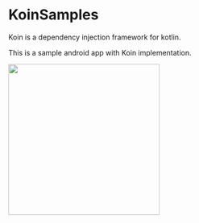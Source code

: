 # KoinSamples
Koin is a dependency injection framework for kotlin.

This is a sample android app with Koin implementation.

<img src="https://res.cloudinary.com/www-digisys-id/image/upload/v1551414041/samples/android/KoinSamples.gif" width="300">
